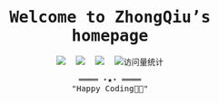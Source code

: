 <!--<h2 align="center">仲秋的个人主页</h2> -->
<h1 align="center"><samp>Welcome to ZhongQiu’s homepage</samp></h1>
<!--<img align="center" src="https://user-images.githubusercontent.com/73097560/115834477-dbab4500-a447-11eb-908a-139a6edaec5c.gif" alt="javascript" width="100%"/> -->
<!-- <p align="center" style="font-size: 16px; color: #555; font-family: 'Courier New', Courier, monospace;">
  <q>
    “优秀的程序员是懒惰的，因为他们总是寻找最简单的方法来解决问题。”
  </q>
  <br>
  —— Larry Wall
</p> -->
  <!-- profile logo 个人资料徽标 -->
<div align="center">
  <a href="https://space.bilibili.com/172348149/"><img src="https://img.shields.io/badge/Bilibili-B站-ff69b4" /></a>&emsp;
  <a href="https://gitee.com/ruo_wei/"><img src="https://img.shields.io/badge/Gitee-码云-c71d23" /></a>&emsp;
  <a href="https://www.xiaohongshu.com/user/profile/664c0f4200000000030313da"><img src="https://img.shields.io/badge/REDnote-小红书-ff2a47" /></a>&emsp;
  <!-- visitor statistics logo 访问量统计徽标 -->
  <img src="https://komarev.com/ghpvc/?username=PIKA-LI&label=Views&color=0e75b6&style=flat" alt="访问量统计" />
</div>


  
  <!-- Footer -->
<samp>
    <p align="center">
        ════ ⋆★⋆ ════
        <br>
        "Happy Coding👨‍💻"
    </p>
</samp>
<!-- 联系方式 -->
<!-- <details>
  <summary>联系方式</summary>
  <ul>
    <li>邮箱：pika0401@163.com</li>
    <li><a href="#">待补充</a></li>
    <li><a href="#">待补充</a></li>
  </ul>
</details> -->
<!--
**PIKA-LI/PIKA-LI** is a ✨ _special_ ✨ repository because its `README.md` (this file) appears on your GitHub profile.
Here are some ideas to get you started:
- 🔭 I’m currently working on ...
- 🌱 I’m currently learning ...
- 👯 I’m looking to collaborate on ...
- 🤔 I’m looking for help with ...
- 💬 Ask me about ...
- 📫 How to reach me: ...
- 😄 Pronouns: ...
- ⚡ Fun fact: ...
-->
